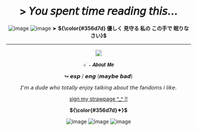 <h1 align="center"> > 𝘠𝘰𝘶 𝘴𝘱𝘦𝘯𝘵 𝘵𝘪𝘮𝘦 𝘳𝘦𝘢𝘥𝘪𝘯𝘨 𝘵𝘩𝘪𝘴...
</h1>

<div align="center">

![image](https://files.catbox.moe/1xt97x.gif)
![image](https://files.catbox.moe/s1owwd.png)
➤
<strong>${\color{#356d7d} 優しく 見守る 私の この手で 眠りなさい}$</strong>
</div>

----

<div align="center">

<img width="18" src="https://i.postimg.cc/8CKKnRxT/xoei0d.gif">
</div>

<div align="center">

⊹ ࣪ ˖ 𝘼𝙗𝙤𝙪𝙩 𝙈𝙚

↬ 𝙚𝙨𝙥 / 𝙚𝙣𝙜 (𝙢𝙖𝙮𝙗𝙚 𝙗𝙖𝙙)

𝘐'𝘮 𝘢 𝘥𝘶𝘥𝘦 𝘸𝘩𝘰 𝘵𝘰𝘵𝘢𝘭𝘭𝘺 𝘦𝘯𝘫𝘰𝘺 𝘵𝘢𝘭𝘬𝘪𝘯𝘨 𝘢𝘣𝘰𝘶𝘵 𝘵𝘩𝘦 𝘧𝘢𝘯𝘥𝘰𝘮𝘴 𝘪 𝘭𝘪𝘬𝘦.
</div>

<p align="center"> 
<a href="https://dummyfan14.straw.page/">sign my strawpage ^_^ !!</a>
</p>

<div align="center">

<strong>${\color{#356d7d}✦}$</strong>
</div>

<div align="center">

![image](https://files.catbox.moe/7sxcol.gif)
![image](https://files.catbox.moe/7zex6u.png)
![image](https://files.catbox.moe/ah06yd.png)
</div>
